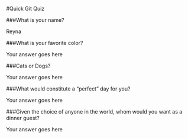 #Quick Git Quiz

###What is your name?

Reyna

###What is your favorite color?

Your answer goes here

###Cats or Dogs?

Your answer goes here

###What would constitute a “perfect” day for you?

Your answer goes here

###Given the choice of anyone in the world, whom would you want as a dinner guest?

Your answer goes here
